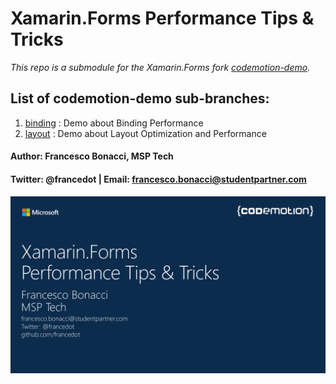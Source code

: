 # Xamarin.Forms Performance Tips & Tricks

_This repo is a submodule for the Xamarin.Forms fork [codemotion-demo](https://github.com/francedot/Xamarin.Forms/tree/codemotion-demo)._

## List of codemotion-demo sub-branches:
1. [binding](https://github.com/francedot/Xamarin.Forms/tree/binding) : Demo about Binding Performance 
2. [layout](https://github.com/francedot/Xamarin.Forms/tree/layout) : Demo about Layout Optimization and Performance

#### Author: Francesco Bonacci, MSP Tech
#### Twitter: @francedot | Email: francesco.bonacci@studentpartner.com

<img src="./Logo.png" width="800">
